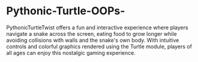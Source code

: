 # Pythonic-Turtle-OOPs-
PythonicTurtleTwist offers a fun and interactive experience where players navigate a snake across the screen, eating food to grow longer while avoiding collisions with walls and the snake's own body. With intuitive controls and colorful graphics rendered using the Turtle module, players of all ages can enjoy this nostalgic gaming experience.
